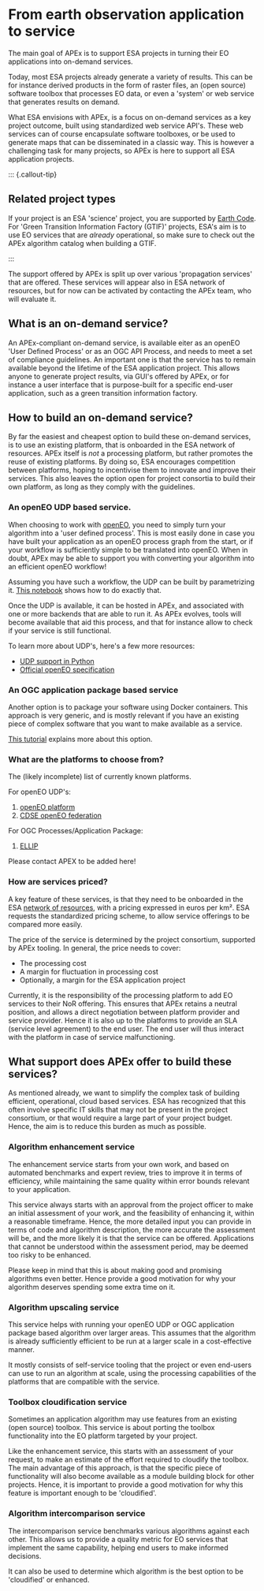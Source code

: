 # From earth observation application to service

The main goal of APEx is to support ESA projects in turning their EO applications into on-demand services.

Today, most ESA projects already generate a variety of results. This can be for instance derived products in the form of
raster files, an (open source) software toolbox that processes EO data, or even a 'system' or web service that generates results
on demand. 

What ESA envisions with APEx, is a focus on on-demand services as a key project outcome, built using standardized web service API's.
These web services can of course encapsulate software toolboxes, or be used to generate maps that can be disseminated in a classic way.
This is however a challenging task for many projects, so APEx is here to support all ESA application projects.

::: {.callout-tip}
## Related project types
If your project is an ESA 'science' project, you are supported by [Earth Code](https://earthcode.esa.int/).
For 'Green Transition Information Factory (GTIF)' projects, ESA's aim is to use EO services that are _already_ operational, so 
make sure to check out the APEx algorithm catalog when building a GTIF.

:::

The support offered by APEx is split up over various 'propagation services' that are offered. These services will appear
also in ESA network of resources, but for now can be activated by contacting the APEx team, who will evaluate it.

## What is an on-demand service?

An APEx-compliant on-demand service, is available eiter as an openEO 'User Defined Process' or as an OGC API Process, and
needs to meet a set of compliance guidelines. An important one is that the service has to remain available beyond the lifetime
of the ESA application project. This allows anyone to generate project results, via GUI's offered by APEx, or for instance a 
user interface that is purpose-built for a specific end-user application, such as a green transition information factory.

## How to build an on-demand service?

By far the easiest and cheapest option to build these on-demand services, is to use an existing platform, that is onboarded in the
ESA network of resources. APEx itself is _not_ a processing platform, but rather promotes the reuse of existing platforms.
By doing so, ESA encourages competition between platforms, hoping to incentivise them to innovate and improve their services.
This also leaves the option open for project consortia to build their own platform, as long as they comply with the guidelines.

### An openEO UDP based service.

When choosing to work with [openEO](https://openeo.org/), you need to simply turn your algorithm into a 'user defined process'. This is most easily
done in case you have built your application as an openEO process graph from the start, or if your workflow is sufficiently simple
to be translated into openEO. When in doubt, APEx may be able to support you with converting your algorithm into an efficient
openEO workflow!

Assuming you have such a workflow, the UDP can be built by parametrizing it. [This notebook](https://documentation.dataspace.copernicus.eu/notebook-samples/openeo/UDP.html)
shows how to do exactly that.

Once the UDP is available, it can be hosted in APEx, and associated with one or more backends that are able to run it.
As APEx evolves, tools will become available that aid this process, and that for instance allow to check if your service
is still functional.

To learn more about UDP's, here's a few more resources:

- [UDP support in Python](https://open-eo.github.io/openeo-python-client/udp.html#user-defined-processes)
- [Official openEO specification](https://api.openeo.org/#tag/User-Defined-Processes)


### An OGC application package based service

Another option is to package your software using Docker containers. This approach is very generic, and is mostly relevant
if you have an existing piece of complex software that you want to make available as a service.

[This tutorial](https://terradue.github.io/ogc-eo-application-package-hands-on/) explains more about this option.

### What are the platforms to choose from?

The (likely incomplete) list of currently known platforms.

For openEO UDP's:

1. [openEO platform](https://openeo.cloud)
2. [CDSE openEO federation](https://dataspace.copernicus.eu)

For OGC Processes/Application Package:

1. [ELLIP](https://ellip.terradue.com)

Please contact APEX to be added here!

### How are services priced?

A key feature of these services, is that they need to be onboarded in the ESA [network of resources](https://nor-discover.org/), with
a pricing expressed in euros per km². ESA requests the standardized pricing scheme, to allow service offerings to be compared
more easily. 

The price of the service is determined by the project consortium, supported by APEx tooling. In general, the price needs to cover:

- The processing cost 
- A margin for fluctuation in processing cost
- Optionally, a margin for the ESA application project

Currently, it is the responsibility of the processing platform to add EO services to their NoR offering. This ensures that 
APEx retains a neutral position, and allows a direct negotiation between platform provider and service provider. Hence it
is also up to the platforms to provide an SLA (service level agreement) to the end user. The end user will thus interact with
the platform in case of service malfunctioning.

## What support does APEx offer to build these services?

As mentioned already, we want to simplify the complex task of building efficient, operational, cloud based services. 
ESA has recognized that this often involve specific IT skills that may not be present in the project consortium, or that
would require a large part of your project budget. Hence, the aim is to reduce this burden as much as possible.

### Algorithm enhancement service

The enhancement service starts from your own work, and based on automated benchmarks and expert review, tries to improve
it in terms of efficiency, while maintaining the same quality within error bounds relevant to your application.

This service always starts with an approval from the project officer to make an initial assessment of your work, and the 
feasibility of enhancing it, within a reasonable timeframe. Hence, the more detailed input you can provide in terms of code and
algorithm description, the more accurate the assessment will be, and the more likely it is that the service can be offered.
Applications that cannot be understood within the assessment period, may be deemed too risky to be enhanced.

Please keep in mind that this is about making good and promising algorithms even better. Hence provide a good motivation
for why your algorithm deserves spending some extra time on it.

### Algorithm upscaling service

This service helps with running your openEO UDP or OGC application package based algorithm over larger areas. This assumes
that the algorithm is already sufficiently efficient to be run at a larger scale in a cost-effective manner.

It mostly consists of self-service tooling that the project or even end-users can use to run an algorithm at scale, using
the processing capabilities of the platforms that are compatible with the service.

### Toolbox cloudification service

Sometimes an application algorithm may use features from an existing (open source) toolbox. This service is about porting
the toolbox functionality into the EO platform targeted by your project.

Like the enhancement service, this starts with an assessment of your request, to make an estimate of the effort required
to cloudify the toolbox. The main advantage of this approach, is that the specific piece of functionality will also become
available as a module building block for other projects. Hence, it is important to provide a good motivation for why
this feature is important enough to be 'cloudified'.

### Algorithm intercomparison service

The intercomparison service benchmarks various algorithms against each other. This allows us to provide a quality metric
for EO services that implement the same capability, helping end users to make informed decisions.

It can also be used to determine which algorithm is the best option to be 'cloudified' or enhanced.

